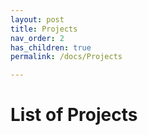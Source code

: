 ```yaml
---
layout: post
title: Projects
nav_order: 2
has_children: true
permalink: /docs/Projects

---
```



# List of Projects

